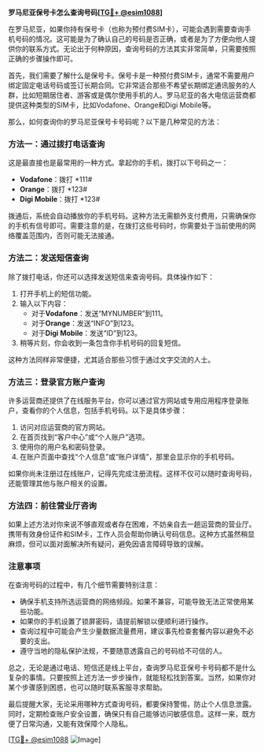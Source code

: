 **罗马尼亚保号卡怎么查询号码[[TG💪+ @esim1088](https://t.me/s/esim1088)]**

在罗马尼亚，如果你持有保号卡（也称为预付费SIM卡），可能会遇到需要查询手机号码的情况。这可能是为了确认自己的号码是否正确，或者是为了方便向他人提供你的联系方式。无论出于何种原因，查询号码的方法其实非常简单，只需要按照正确的步骤操作即可。

首先，我们需要了解什么是保号卡。保号卡是一种预付费SIM卡，通常不需要用户绑定固定电话号码或签订长期合同。它非常适合那些不希望长期绑定通讯服务的人群，比如短期居住者、游客或是偶尔使用手机的人。罗马尼亚的各大电信运营商都提供这种类型的SIM卡，比如Vodafone、Orange和Digi Mobile等。

那么，如何查询你的罗马尼亚保号卡号码呢？以下是几种常见的方法：

### 方法一：通过拨打电话查询

这是最直接也是最常用的一种方式。拿起你的手机，拨打以下号码之一：

- **Vodafone**：拨打 *111#
- **Orange**：拨打 *123#
- **Digi Mobile**：拨打 *123#

拨通后，系统会自动播放你的手机号码。这种方法无需额外支付费用，只需确保你的手机有信号即可。需要注意的是，在拨打这些号码时，你需要处于当前使用的网络覆盖范围内，否则可能无法接通。

### 方法二：发送短信查询

除了拨打电话，你还可以选择发送短信来查询号码。具体操作如下：

1. 打开手机上的短信功能。
2. 输入以下内容：
   - 对于**Vodafone**：发送“MYNUMBER”到111。
   - 对于**Orange**：发送“INFO”到123。
   - 对于**Digi Mobile**：发送“ID”到123。
3. 稍等片刻，你会收到一条包含你手机号码的回复短信。

这种方法同样非常便捷，尤其适合那些习惯于通过文字交流的人士。

### 方法三：登录官方账户查询

许多运营商还提供了在线服务平台，你可以通过官方网站或专用应用程序登录账户，查看你的个人信息，包括手机号码。以下是具体步骤：

1. 访问对应运营商的官方网站。
2. 在首页找到“客户中心”或“个人账户”选项。
3. 使用你的用户名和密码登录。
4. 在账户页面中查找“个人信息”或“账户详情”，那里会显示你的手机号码。

如果你尚未注册过在线账户，记得先完成注册流程。这样不仅可以随时查询号码，还能管理其他与账户相关的设置。

### 方法四：前往营业厅咨询

如果上述方法对你来说不够直观或者存在困难，不妨亲自去一趟运营商的营业厅。携带有效身份证件和SIM卡，工作人员会帮助你确认号码信息。这种方式虽然稍显麻烦，但可以面对面解决所有疑问，避免因语言障碍导致的误解。

### 注意事项

在查询号码的过程中，有几个细节需要特别注意：

- 确保手机支持所选运营商的网络频段。如果不兼容，可能导致无法正常使用某些功能。
- 如果你的手机设置了锁屏密码，请提前解锁以便顺利进行操作。
- 查询过程中可能会产生少量数据流量费用，建议事先检查套餐内容以避免不必要的支出。
- 遵守当地的隐私保护法规，不要随意透露自己的号码给不可信的人。

总之，无论是通过电话、短信还是线上平台，查询罗马尼亚保号卡号码都不是什么复杂的事情。只要按照上述方法一步步操作，就能轻松找到答案。当然，如果你对某个步骤感到困惑，也可以随时联系客服寻求帮助。

最后提醒大家，无论采用哪种方式查询号码，都要保持警惕，防止个人信息泄露。同时，定期检查账户安全设置，确保只有自己能够访问敏感信息。这样一来，既方便了日常沟通，又能有效保障个人隐私。

[[TG💪+ @esim1088](https://t.me/s/esim1088) ![Image](https://i.postimg.cc/4NQfJmqS/Snipaste-2025-05-13-00-14-12.png)]